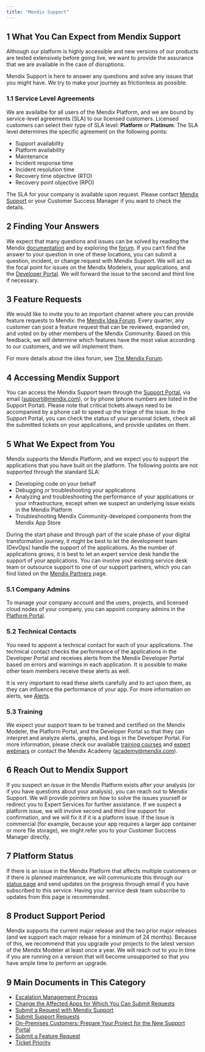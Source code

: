 ```yaml
---
title: "Mendix Support"
---
```


## 1 What You Can Expect from Mendix Support

Although our platform is highly accessible and new versions of our products are tested extensively before going live, we want to provide the assurance that we are available in the case of disruptions.

Mendix Support is here to answer any questions and solve any issues that you might have. We try to make your journey as frictionless as possible.

### 1.1 Service Level Agreements

We are availalbe for all users of the Mendix Platform, and we are bound by service-level agreements (SLA) to our licensed customers. Licensed customers can select their type of SLA level: **Platform** or **Platinum**. The SLA level determines the specific agreement on the following points:

* Support availability
* Platform availability
* Maintenance
* Incident response time
* Incident resolution time
* Recovery time objective (RTO)
* Recovery point objective (RPO)

The SLA for your company is available upon request. Please contact [Mendix Support](https://support.mendix.com) or your Customer Success Manager if you want to check the details.

## 2 Finding Your Answers

We expect that many questions and issues can be solved by reading the Mendix [documentation](https://docs.mendix.com) and by exploring the [forum](https://forum.mendix.com). If you can’t find the answer to your question in one of these locations, you can submit a question, incident, or change request with Mendix Support. We will act as the focal point for issues on the Mendix Modelers, your applications, and the [Developer Portal](https://home.mendix.com). We will forward the issue to the second and third line if necessary.

## 3 Feature Requests

We would like to invite you to an important channel where you can provide feature requests to Mendix: the [Mendix Idea Forum](https://forum.mendix.com/link/ideas/). Every quarter, any customer can post a feature request that can be reviewed, expanded on, and voted on by other members of the Mendix Community. Based on this feedback, we will determine which features have the most value according to our customers, and we will implement them.

For more details about the idea forum, see [The Mendix Forum](/developerportal/community-tools/mendix-forum#IdeasTab).

## 4 Accessing Mendix Support

You can access the Mendix Support team through the [Support Portal](https://support.mendix.com), via email (support@mendix.com), or by phone (phone numbers are listed in the Support Portal). Please note that critical tickets always need to be accompanied by a phone call to speed up the triage of the issue. In the Support Portal, you can check the status of your personal tickets, check all the submitted tickets on your applications, and provide updates on them.

## 5 What We Expect from You

Mendix supports the Mendix Platform, and we expect you to support the applications that you have built on the platform. The following points are not supported through the standard SLA:

* Developing code on your behalf
* Debugging or troubleshooting your applications
* Analyzing and troubleshooting the performance of your applications or your infrastructure, except when we suspect an underlying issue exists in the Mendix Platform
* Troubleshooting Mendix Community-developed components from the Mendix App Store

During the start phase and through part of the scale phase of your digital transformation journey, it might be best to let the development team (DevOps) handle the support of the applications. As the number of applications grows, it is best to let an expert service desk handle the support of your applications. You can involve your existing service desk team or outsource support to one of our support partners, which you can find listed on the [Mendix Partners](https://developer.mendixcloud.com/openid/login?immediate=true&continuation=link/partneroverview) page.

### 5.1 Company Admins

To manage your company account and the users, projects, and licensed cloud nodes of your company, you can appoint company admins in the [Platform Portal](https://home.mendix.com).

### 5.2 Technical Contacts

You need to appoint a technical contact for each of your applications. The technical contact checks the performance of the applications in the Developer Portal and receives alerts from the Mendix Developer Portal based on errors and warnings in each application. It is possible to make other team members receive these alerts as well.

It is very important to read these alerts carefully and to act upon them, as they can influence the performance of your app. For more information on alerts, see [Alerts](/developerportal/operate/monitoring-application-health).

### 5.3 Training

We expect your support team to be trained and certified on the Mendix Modeler, the Platform Portal, and the Developer Portal so that they can interpret and analyze alerts, graphs, and logs in the Developer Portal. For more information, please check our available [training courses](https://developers.mendix.com/training/) and [expert webinars](https://developers.mendix.com/training/webinars/) or contact the Mendix Academy (<academy@mendix.com>).

## 6 Reach Out to Mendix Support

If you suspect an issue in the Mendix Platform exists after your analysis (or if you have questions about your analysis), you can reach out to Mendix Support. We will provide pointers on how to solve the issues yourself or redirect you to Expert Services for further assistance. If we suspect a platform issue, we will involve second and third line support for confirmation, and we will fix it if it is a platform issue. If the issue is commercial (for example, because your app requires a larger app container or more file storage), we might refer you to your Customer Success Manager directly.

## 7 Platform Status

If there is an issue in the Mendix Platform that affects multiple customers or if there is planned maintenance, we will communicate this through our [status page](https://status.mendix.com) and send updates on the progress through email if you have subscribed to this service. Having your service desk team subscribe to updates from this page is recommended.

## 8 Product Support Period

Mendix supports the current major release and the two prior major releases (and we support each major release for a minimum of 24 months). Because of this, we recommend that you upgrade your projects to the latest version of the Mendix Modeler at least once a year. We will reach out to you in time if you are running on a version that will become unsupported so that you have ample time to perform an upgrade.

## 9 Main Documents in This Category

* [Escalation Management Process](escalation-management-process)
* [Change the Affected Apps for Which You Can Submit Requests](how-to-change-the-affected-apps-for-which-you-can-submit-requests)
* [Submit a Request with Mendix Support](how-to-submit-a-request-with-mendix-support)
* [Submit Support Requests](how-to-submit-support-requests)
* [On-Premises Customers: Prepare Your Project for the New Support Portal](prepare-your-project-for-new-customer-support-portal)
* [Submit a Feature Request](submit-a-feature-request)
* [Ticket Priority](ticket-priority)



